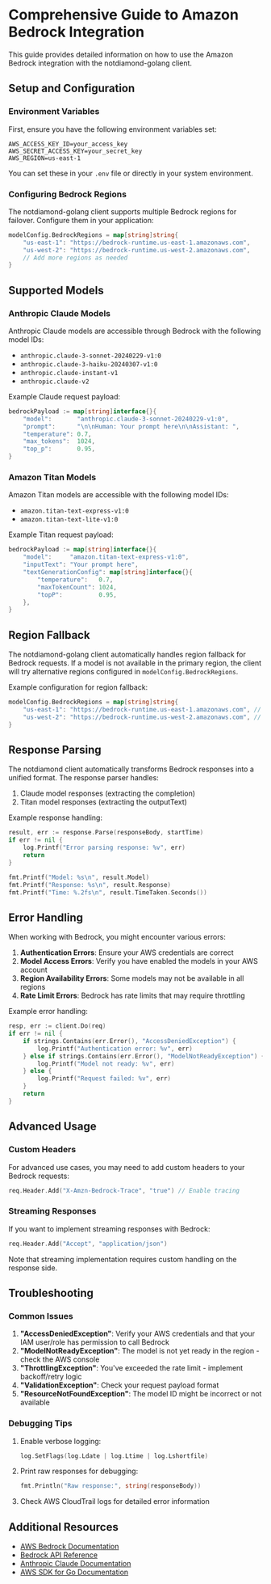 # Comprehensive Guide to Amazon Bedrock Integration

This guide provides detailed information on how to use the Amazon Bedrock integration with the notdiamond-golang client.

## Setup and Configuration

### Environment Variables

First, ensure you have the following environment variables set:

```
AWS_ACCESS_KEY_ID=your_access_key
AWS_SECRET_ACCESS_KEY=your_secret_key
AWS_REGION=us-east-1
```

You can set these in your `.env` file or directly in your system environment.

### Configuring Bedrock Regions

The notdiamond-golang client supports multiple Bedrock regions for failover. Configure them in your application:

```go
modelConfig.BedrockRegions = map[string]string{
    "us-east-1": "https://bedrock-runtime.us-east-1.amazonaws.com",
    "us-west-2": "https://bedrock-runtime.us-west-2.amazonaws.com",
    // Add more regions as needed
}
```

## Supported Models

### Anthropic Claude Models

Anthropic Claude models are accessible through Bedrock with the following model IDs:

- `anthropic.claude-3-sonnet-20240229-v1:0`
- `anthropic.claude-3-haiku-20240307-v1:0`
- `anthropic.claude-instant-v1`
- `anthropic.claude-v2`

Example Claude request payload:

```go
bedrockPayload := map[string]interface{}{
    "model":       "anthropic.claude-3-sonnet-20240229-v1:0",
    "prompt":      "\n\nHuman: Your prompt here\n\nAssistant: ",
    "temperature": 0.7,
    "max_tokens":  1024,
    "top_p":       0.95,
}
```

### Amazon Titan Models

Amazon Titan models are accessible with the following model IDs:

- `amazon.titan-text-express-v1:0`
- `amazon.titan-text-lite-v1:0`

Example Titan request payload:

```go
bedrockPayload := map[string]interface{}{
    "model":     "amazon.titan-text-express-v1:0",
    "inputText": "Your prompt here",
    "textGenerationConfig": map[string]interface{}{
        "temperature":   0.7,
        "maxTokenCount": 1024,
        "topP":          0.95,
    },
}
```

## Region Fallback

The notdiamond-golang client automatically handles region fallback for Bedrock requests. If a model is not available in the primary region, the client will try alternative regions configured in `modelConfig.BedrockRegions`.

Example configuration for region fallback:

```go
modelConfig.BedrockRegions = map[string]string{
    "us-east-1": "https://bedrock-runtime.us-east-1.amazonaws.com", // Primary region
    "us-west-2": "https://bedrock-runtime.us-west-2.amazonaws.com", // Fallback region
}
```

## Response Parsing

The notdiamond client automatically transforms Bedrock responses into a unified format. The response parser handles:

1. Claude model responses (extracting the completion)
2. Titan model responses (extracting the outputText)

Example response handling:

```go
result, err := response.Parse(responseBody, startTime)
if err != nil {
    log.Printf("Error parsing response: %v", err)
    return
}

fmt.Printf("Model: %s\n", result.Model)
fmt.Printf("Response: %s\n", result.Response)
fmt.Printf("Time: %.2fs\n", result.TimeTaken.Seconds())
```

## Error Handling

When working with Bedrock, you might encounter various errors:

1. **Authentication Errors**: Ensure your AWS credentials are correct
2. **Model Access Errors**: Verify you have enabled the models in your AWS account
3. **Region Availability Errors**: Some models may not be available in all regions
4. **Rate Limit Errors**: Bedrock has rate limits that may require throttling

Example error handling:

```go
resp, err := client.Do(req)
if err != nil {
    if strings.Contains(err.Error(), "AccessDeniedException") {
        log.Printf("Authentication error: %v", err)
    } else if strings.Contains(err.Error(), "ModelNotReadyException") {
        log.Printf("Model not ready: %v", err)
    } else {
        log.Printf("Request failed: %v", err)
    }
    return
}
```

## Advanced Usage

### Custom Headers

For advanced use cases, you may need to add custom headers to your Bedrock requests:

```go
req.Header.Add("X-Amzn-Bedrock-Trace", "true") // Enable tracing
```

### Streaming Responses

If you want to implement streaming responses with Bedrock:

```go
req.Header.Add("Accept", "application/json")
```

Note that streaming implementation requires custom handling on the response side.

## Troubleshooting

### Common Issues

1. **"AccessDeniedException"**: Verify your AWS credentials and that your IAM user/role has permission to call Bedrock
2. **"ModelNotReadyException"**: The model is not yet ready in the region - check the AWS console
3. **"ThrottlingException"**: You've exceeded the rate limit - implement backoff/retry logic
4. **"ValidationException"**: Check your request payload format
5. **"ResourceNotFoundException"**: The model ID might be incorrect or not available

### Debugging Tips

1. Enable verbose logging:

   ```go
   log.SetFlags(log.Ldate | log.Ltime | log.Lshortfile)
   ```

2. Print raw responses for debugging:

   ```go
   fmt.Println("Raw response:", string(responseBody))
   ```

3. Check AWS CloudTrail logs for detailed error information

## Additional Resources

- [AWS Bedrock Documentation](https://docs.aws.amazon.com/bedrock/latest/userguide/what-is-bedrock.html)
- [Bedrock API Reference](https://docs.aws.amazon.com/bedrock/latest/APIReference/welcome.html)
- [Anthropic Claude Documentation](https://docs.anthropic.com/claude/reference/getting-started-with-the-api)
- [AWS SDK for Go Documentation](https://pkg.go.dev/github.com/aws/aws-sdk-go-v2/service/bedrockruntime)
